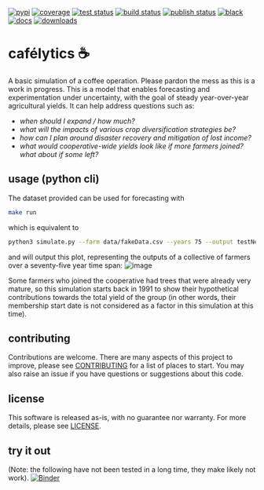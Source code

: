 [![pypi](https://img.shields.io/pypi/v/cafelytics)](https://pypi.org/project/cafelytics/)
[![coverage](https://coveralls.io/repos/github/mindthegrow/cafelytics/badge.svg?branch=main)](https://coveralls.io/github/mindthegrow/cafelytics?branch=main)
[![test status](https://github.com/mindthegrow/cafelytics/actions/workflows/main.yml/badge.svg)](https://github.com/mindthegrow/cafelytics/actions/workflows/main.yml)
[![build status](https://github.com/mindthegrow/cafelytics/actions/workflows/build.yml/badge.svg)](https://github.com/mindthegrow/cafelytics/actions/workflows/build.yml)
[![publish status](https://github.com/mindthegrow/cafelytics/actions/workflows/publish.yml/badge.svg)](https://github.com/mindthegrow/cafelytics/actions/workflows/publish.yml)
[![black](https://img.shields.io/badge/code%20style-black-000000.svg)](https://github.com/psf/black)
[![docs](https://cafelytics.readthedocs.io/en/stable/?badge=stable)](https://readthedocs.org/projects/cafelytics/badge/?version=stable)
[![downloads](https://static.pepy.tech/personalized-badge/cafelytics?period=total&units=abbreviation&left_color=gray&right_color=blue&left_text=downloads)](https://pepy.tech/project/cafelytics)

# cafélytics ☕️
A basic simulation of a coffee operation. Please pardon the mess as this is a work in progress.
This is a model that enables forecasting and experimentation under uncertainty, with the goal of steady year-over-year agricultural yields.
It can help address questions such as:
- _when should I expand / how much?_
- _what will the impacts of various crop diversification strategies be?_
- _how can I plan around disaster recovery and mitigation of lost income?_
- _what would cooperative-wide yields look like if more farmers joined? what about if some left?_


## usage (python cli)

The dataset provided can be used for forecasting with
```bash
make run
```

which is equivalent to 

```bash
python3 simulate.py --farm data/fakeData.csv --years 75 --output testNewFarm.png
```

and will output this plot, representing the outputs of a collective of farmers over a seventy-five year time span:
![image](https://user-images.githubusercontent.com/40366263/126934177-7353103f-bd90-4a7a-9085-f409a69d1b66.png)

Some farmers who joined the cooperative had trees that were already very mature, so this simulation starts back in 1991 to show their hypothetical contributions towards the total yield of the group (in other words, their membership start date is not considered as a factor in this simulation at this time).


## contributing
Contributions are welcome. There are many aspects of this project to improve, please see [CONTRIBUTING](/info/CONTRIBUTING.md) for a list of places to start. You may also raise an issue if you have questions or suggestions about this code. 


## license
This software is released as-is, with no guarantee nor warranty. For more details, please see [LICENSE](/info/LICENSE.txt).


## try it out
(Note: the following have not been tested in a long time, they make likely not work).
[![Binder](https://mybinder.org/badge_logo.svg)](https://mybinder.org/v2/gh/mindthegrow/cafelytics/binder/?urlpath=git-pull?repo=https://github.com/mindthegrow/cafelytics)

